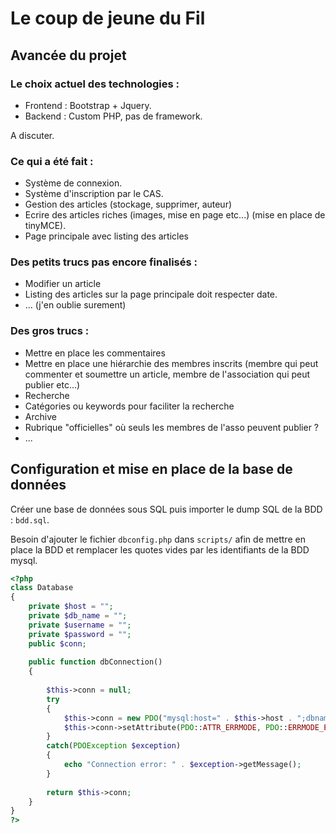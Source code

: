 # Le coup de jeune du Fil

## Avancée du projet

### Le choix actuel des technologies :

- Frontend : Bootstrap + Jquery.
- Backend : Custom PHP, pas de framework.

A discuter.

### Ce qui a été fait :

- Système de connexion.
- Système d'inscription par le CAS.
- Gestion des articles (stockage, supprimer, auteur)
- Ecrire des articles riches (images, mise en page etc...) (mise en place de tinyMCE).
- Page principale avec listing des articles

### Des petits trucs pas encore finalisés :

- Modifier un article
- Listing des articles sur la page principale doit respecter date.
- ... (j'en oublie surement)

### Des gros trucs :

- Mettre en place les commentaires
- Mettre en place une hiérarchie des membres inscrits (membre qui peut commenter et soumettre un article, membre de l'association qui peut publier etc...)
- Recherche
- Catégories ou keywords pour faciliter la recherche
- Archive
- Rubrique "officielles" où seuls les membres de l'asso peuvent publier ?
- ...

## Configuration et mise en place de la base de données

Créer une base de données sous SQL puis importer le dump SQL de la BDD : `bdd.sql`. 

Besoin d'ajouter le fichier `dbconfig.php` dans `scripts/` afin de mettre en place la BDD et remplacer les quotes vides par les identifiants de la BDD mysql.

```php
<?php
class Database
{   
    private $host = "";
    private $db_name = "";
    private $username = "";
    private $password = "";
    public $conn;
     
    public function dbConnection()
    {
     
        $this->conn = null;    
        try
        {
            $this->conn = new PDO("mysql:host=" . $this->host . ";dbname=" . $this->db_name, $this->username, $this->password);
            $this->conn->setAttribute(PDO::ATTR_ERRMODE, PDO::ERRMODE_EXCEPTION);   
        }
        catch(PDOException $exception)
        {
            echo "Connection error: " . $exception->getMessage();
        }
         
        return $this->conn;
    }
}
?>
```

